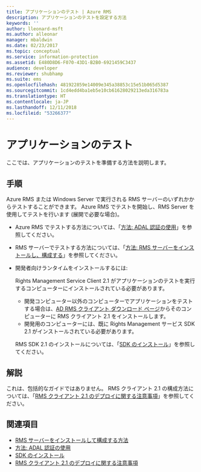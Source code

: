 ```yaml
---
title: アプリケーションのテスト | Azure RMS
description: アプリケーションのテストを設定する方法
keywords: ''
author: lleonard-msft
ms.author: alleonar
manager: mbaldwin
ms.date: 02/23/2017
ms.topic: conceptual
ms.service: information-protection
ms.assetid: E480D8D6-F070-43D1-B2B0-6921459C3437
audience: developer
ms.reviewer: shubhamp
ms.suite: ems
ms.openlocfilehash: 481922859e14009e345a38853c15e51b065d5387
ms.sourcegitcommit: 1cd4edd4ba1eb5e10cb61628029213eda316783a
ms.translationtype: HT
ms.contentlocale: ja-JP
ms.lasthandoff: 12/11/2018
ms.locfileid: "53266377"
---
```

# <a name="testing-your-application"></a>アプリケーションのテスト

ここでは、アプリケーションのテストを準備する方法を説明します。

## <a name="instructions"></a>手順

Azure RMS または Windows Server で実行される RMS サーバーのいずれかからテストすることができます。  Azure RMS でテストを開始し、RMS Server を使用してテストを行います (展開で必要な場合)。

- Azure RMS でテストする方法については、「[方法: ADAL 認証の使用](how-to-use-adal-authentication.md)」を参照してください。
- RMS サーバーでテストする方法については、「[方法: RMS サーバーをインストールし、構成する](how-to-install-and-configure-an-rms-server.md)」を参照してください。
- 開発者向けランタイムをインストールするには:

   Rights Management Service Client 2.1 がアプリケーションのテストを実行するコンピューターにインストールされている必要があります。
   - 開発コンピューター以外のコンピューターでアプリケーションをテストする場合は、[AD RMS クライアント ダウンロード ページ](https://www.microsoft.com/download/details.aspx?id=38396)からそのコンピューターに RMS クライアント 2.1 をインストールします。
   - 開発用のコンピューターには、既に Rights Management サービス SDK 2.1 がインストールされている必要があります。

   RMS SDK 2.1 のインストールについては、「[SDK のインストール](install-the-rms-sdk.md)」を参照してください。

## <a name="remarks"></a>解説

これは、包括的なガイドではありません。 RMS クライアント 2.1 の構成方法については、「[RMS クライアント 2.1 のデプロイに関する注意事項](https://technet.microsoft.com/library/jj159267(WS.10).aspx)」を参照してください。

## <a name="related-topics"></a>関連項目

* [RMS サーバーをインストールして構成する方法](how-to-install-and-configure-an-rms-server.md)
* [方法: ADAL 認証の使用](how-to-use-adal-authentication.md)
* [SDK のインストール](install-the-rms-sdk.md)
* [RMS クライアント 2.1 のデプロイに関する注意事項](https://technet.microsoft.com/library/jj159267(WS.10).aspx)


